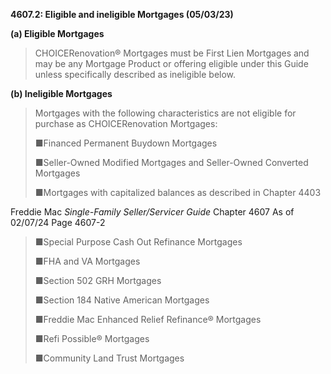 **4607.2: Eligible and ineligible Mortgages (05/03/23)**

**(a) Eligible Mortgages**

> CHOICERenovation® Mortgages must be First Lien Mortgages and may be
> any Mortgage Product or offering eligible under this Guide unless
> specifically described as ineligible below.

**(b) Ineligible Mortgages**

> Mortgages with the following characteristics are not eligible for
> purchase as CHOICERenovation Mortgages:
>
> ■Financed Permanent Buydown Mortgages
>
> ■Seller-Owned Modified Mortgages and Seller-Owned Converted Mortgages
>
> ■Mortgages with capitalized balances as described in Chapter 4403

Freddie Mac *Single-Family Seller/Servicer Guide* Chapter 4607 As of
02/07/24 Page 4607-2

> ■Special Purpose Cash Out Refinance Mortgages
>
> ■FHA and VA Mortgages
>
> ■Section 502 GRH Mortgages
>
> ■Section 184 Native American Mortgages
>
> ■Freddie Mac Enhanced Relief Refinance® Mortgages
>
> ■Refi Possible® Mortgages
>
> ■Community Land Trust Mortgages